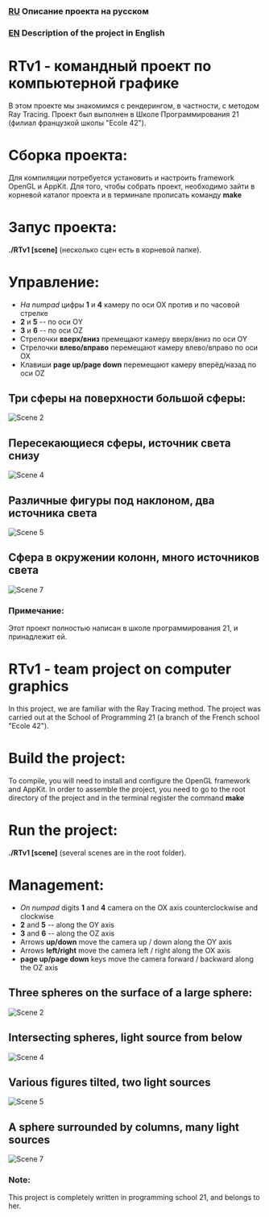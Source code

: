 ### [RU][1] Описание проекта на русском
[1]: https://github.com/udraugr/RTv1/blob/master/README.md#rtv1---%D0%BA%D0%BE%D0%BC%D0%B0%D0%BD%D0%B4%D0%BD%D1%8B%D0%B9-%D0%BF%D1%80%D0%BE%D0%B5%D0%BA%D1%82-%D0%BF%D0%BE-%D0%BA%D0%BE%D0%BC%D0%BF%D1%8C%D1%8E%D1%82%D0%B5%D1%80%D0%BD%D0%BE%D0%B9-%D0%B3%D1%80%D0%B0%D1%84%D0%B8%D0%BA%D0%B5 "RU"
### [EN][2] Description of the project in English
[2]: https://github.com/udraugr/RTv1/blob/master/README.md#rtv1---team-project-on-computer-graphics "EN"

# RTv1 - командный проект по компьютерной графике
В этом проекте мы знакомимся с рендерингом, в частности, с методом Ray Tracing.
Проект был выполнен в Школе Программирования 21 (филиал французкой школы "Ecole 42").

# Сборка проекта:
Для компиляции потребуется установить и настроить framework OpenGL и AppKit. 
Для того, чтобы собрать проект, необходимо зайти в корневой каталог проекта и в терминале прописать команду **make**

# Запус проекта:
**./RTv1 [scene]** (несколько сцен есть в корневой папке).

# Управление:
* *На numpad* цифры **1** и **4** камеру по оси OX против и по часовой стрелке
* **2** и **5** -- по оси ОY
* **3** и **6** -- по оси OZ
* Стрелочки **вверх/вниз** премещают камеру вверх/вниз по оси OY
* Стрелочки **влево/вправо** перемещают камеру влево/вправо по оси OX
* Клавиши **page up/page down** перемещают камеру вперёд/назад по оси OZ 

## Три сферы на поверхности большой сферы:
![Scene 2](https://github.com/udraugr/RTv1/raw/master/./image2.png)

## Пересекающиеся сферы, источник света снизу
![Scene 4](https://github.com/udraugr/RTv1/raw/master/./image4.png)

## Различные фигуры под наклоном, два источника света
![Scene 5](https://github.com/udraugr/RTv1/raw/master/./image5.png)

## Сфера в окружении колонн, много источников света
![Scene 7](https://github.com/udraugr/RTv1/raw/master/./image7.png)

### Примечание:
Этот проект полностью написан в школе программирования 21, и принадлежит ей.


# RTv1 - team project on computer graphics
In this project, we are familiar with the Ray Tracing method.
The project was carried out at the School of Programming 21 (a branch of the French school "Ecole 42").

# Build the project:
To compile, you will need to install and configure the OpenGL framework and AppKit.
In order to assemble the project, you need to go to the root directory of the project and in the terminal register the command **make**

# Run the project:
**./RTv1 [scene]** (several scenes are in the root folder).

# Management:
* *On numpad* digits **1** and **4** camera on the OX axis counterclockwise and clockwise
* **2** and **5** -- along the OY axis
* **3** and **6** -- along the OZ axis
* Arrows **up/down** move the camera up / down along the OY axis
* Arrows **left/right** move the camera left / right along the OX axis
* **page up/page down** keys move the camera forward / backward along the OZ axis

## Three spheres on the surface of a large sphere:
![Scene 2](https://github.com/udraugr/RTv1/raw/master/./image2.png)

## Intersecting spheres, light source from below
![Scene 4](https://github.com/udraugr/RTv1/raw/master/./image4.png)

## Various figures tilted, two light sources
![Scene 5](https://github.com/udraugr/RTv1/raw/master/./image5.png)

## A sphere surrounded by columns, many light sources
![Scene 7](https://github.com/udraugr/RTv1/raw/master/./image7.png)

### Note:
This project is completely written in programming school 21, and belongs to her.
